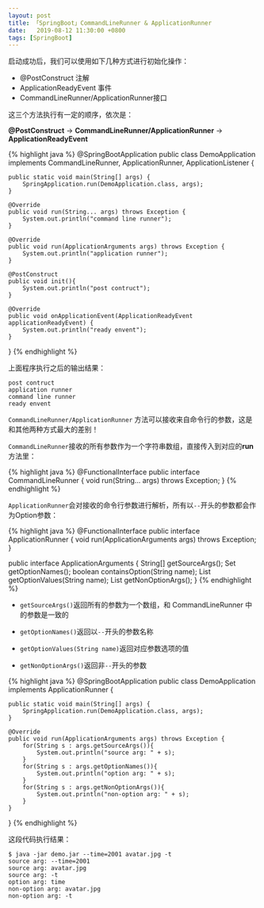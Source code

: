 ```yaml
---
layout: post
title: 「SpringBoot」CommandLineRunner & ApplicationRunner
date:   2019-08-12 11:30:00 +0800
tags: [SpringBoot]
---
```


启动成功后，我们可以使用如下几种方式进行初始化操作：

- @PostConstruct 注解
- ApplicationReadyEvent 事件
- CommandLineRunner/ApplicationRunner接口 

这三个方法执行有一定的顺序，依次是：

**@PostConstruct** -> **CommandLineRunner/ApplicationRunner** -> **ApplicationReadyEvent**

{% highlight java %}
@SpringBootApplication
public class DemoApplication implements CommandLineRunner, ApplicationRunner, ApplicationListener<ApplicationReadyEvent> {

    public static void main(String[] args) {
        SpringApplication.run(DemoApplication.class, args);
    }

    @Override
    public void run(String... args) throws Exception {
        System.out.println("command line runner");
    }

    @Override
    public void run(ApplicationArguments args) throws Exception {
        System.out.println("application runner");
    }

    @PostConstruct
    public void init(){
        System.out.println("post contruct");
    }

    @Override
    public void onApplicationEvent(ApplicationReadyEvent applicationReadyEvent) {
        System.out.println("ready envent");
    }

}
{% endhighlight %}

上面程序执行之后的输出结果：

```
post contruct
application runner
command line runner
ready envent
```

`CommandLineRunner/ApplicationRunner` 方法可以接收来自命令行的参数，这是和其他两种方式最大的差别！

`CommandLineRunner`接收的所有参数作为一个字符串数组，直接传入到对应的**run**方法里：

{% highlight java %}
@FunctionalInterface
public interface CommandLineRunner {
    void run(String... args) throws Exception;
}
{% endhighlight %}

`ApplicationRunner`会对接收的命令行参数进行解析，所有以`--`开头的参数都会作为Option参数：

{% highlight java %}
@FunctionalInterface
public interface ApplicationRunner {
    void run(ApplicationArguments args) throws Exception;
}

public interface ApplicationArguments {
    String[] getSourceArgs();
    Set<String> getOptionNames();
    boolean containsOption(String name);
    List<String> getOptionValues(String name);
    List<String> getNonOptionArgs();
}
{% endhighlight %}

- `getSourceArgs()`返回所有的参数为一个数组，和 CommandLineRunner 中的参数是一致的

- `getOptionNames()`返回以`--`开头的参数名称

- `getOptionValues(String name)`返回对应参数选项的值

- `getNonOptionArgs()`返回非`--`开头的参数


{% highlight java %}
@SpringBootApplication
public class DemoApplication implements ApplicationRunner {

    public static void main(String[] args) {
        SpringApplication.run(DemoApplication.class, args);
    }

    @Override
    public void run(ApplicationArguments args) throws Exception {
        for(String s : args.getSourceArgs()){
            System.out.println("source arg: " + s);
        }
        for(String s : args.getOptionNames()){
            System.out.println("option arg: " + s);
        }
        for(String s : args.getNonOptionArgs()){
            System.out.println("non-option arg: " + s);
        }
    }

}
{% endhighlight %}

这段代码执行结果：

```
$ java -jar demo.jar --time=2001 avatar.jpg -t
source arg: --time=2001
source arg: avatar.jpg
source arg: -t
option arg: time
non-option arg: avatar.jpg
non-option arg: -t
```
